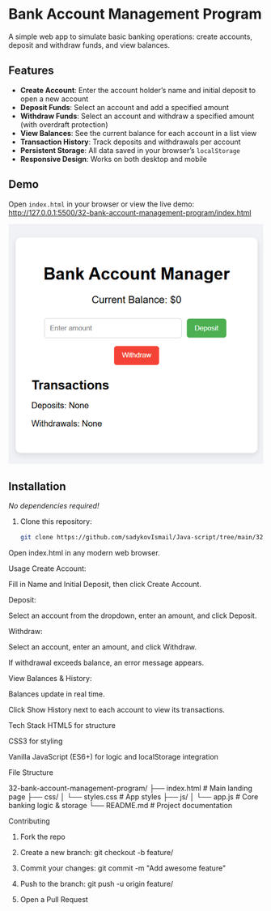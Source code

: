 # Bank Account Management Program

A simple web app to simulate basic banking operations: create accounts, deposit and withdraw funds, and view balances.

## Features

- **Create Account**: Enter the account holder’s name and initial deposit to open a new account  
- **Deposit Funds**: Select an account and add a specified amount  
- **Withdraw Funds**: Select an account and withdraw a specified amount (with overdraft protection)  
- **View Balances**: See the current balance for each account in a list view  
- **Transaction History**: Track deposits and withdrawals per account  
- **Persistent Storage**: All data saved in your browser’s `localStorage`  
- **Responsive Design**: Works on both desktop and mobile  

## Demo

Open `index.html` in your browser or view the live demo:  
<http://127.0.0.1:5500/32-bank-account-management-program/index.html>

![Screenshot of the Bank Account Management Program](./screenshot.png)

## Installation

_No dependencies required!_

1. Clone this repository:  
   ```bash
   git clone https://github.com/sadykovIsmail/Java-script/tree/main/32-bank-account-management-program
Open index.html in any modern web browser.

Usage
Create Account:

Fill in Name and Initial Deposit, then click Create Account.

Deposit:

Select an account from the dropdown, enter an amount, and click Deposit.

Withdraw:

Select an account, enter an amount, and click Withdraw.

If withdrawal exceeds balance, an error message appears.

View Balances & History:

Balances update in real time.

Click Show History next to each account to view its transactions.

Tech Stack
HTML5 for structure

CSS3 for styling

Vanilla JavaScript (ES6+) for logic and localStorage integration

File Structure

32-bank-account-management-program/
├── index.html            # Main landing page
├── css/
│   └── styles.css        # App styles
├── js/
│   └── app.js            # Core banking logic & storage
└── README.md             # Project documentation

Contributing
1) Fork the repo

2) Create a new branch:
git checkout -b feature/<your-branch-name>

3) Commit your changes:
git commit -m "Add awesome feature"

4) Push to the branch:
git push -u origin feature/<your-branch-name>

5) Open a Pull Request